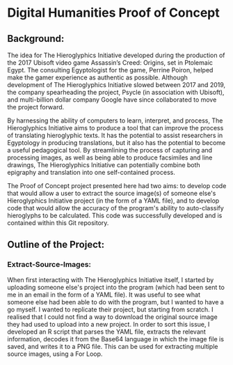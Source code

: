# Digital Humanities Proof of Concept

## Background:

The idea for The Hieroglyphics Initiative developed during the production of the 2017 Ubisoft video game Assassin’s Creed: Origins, set in Ptolemaic Egypt. The consulting Egyptologist for the game, Perrine Poiron, helped make the gamer experience as authentic as possible. Although development of The Hieroglyphics Initiative slowed between 2017 and 2019, the company spearheading the project, Psycle (in association with Ubisoft), and multi-billion dollar company Google have since collaborated to move the project forward.

By harnessing the ability of computers to learn, interpret, and process, The Hieroglyphics Initiative aims to  produce a tool that can improve the process of translating hieroglyphic texts. It has the potential to assist researchers in Egyptology in producing translations, but it also has the potential to become a useful pedagogical tool. By streamlining the process of capturing and processing images, as well as being able to produce facsimiles and line drawings, The Hieroglyphics Initiative can potentially combine both epigraphy and translation into one self-contained process.

The Proof of Concept project presented here had two aims: to develop code that would allow a user to extract the source image(s) of someone else's Hieroglyphics Initiative project (in the form of a YAML file), and to develop code that would allow the accuracy of the program's ability to auto-classify hieroglyphs to be calculated. This code was successfully developed and is contained within this Git repository.

## Outline of the Project:

### Extract-Source-Images:

When first interacting with The Hieroglyphics Initiative itself, I started by uploading someone else's project into the program (which had been sent to me in an email in the form of a YAML file). It was useful to see what someone else had been able to do with the program, but I wanted to have a go myself. I wanted to replicate their project, but starting from scratch. I realised that I could not find a way to download the original source image they had used to upload into a new project. In order to sort this issue, I developed an R script that parses the YAML file, extracts the relevant information, decodes it from the Base64 language in which the image file is saved, and writes it to a PNG file. This can be used for extracting multiple source images, using a For Loop.
